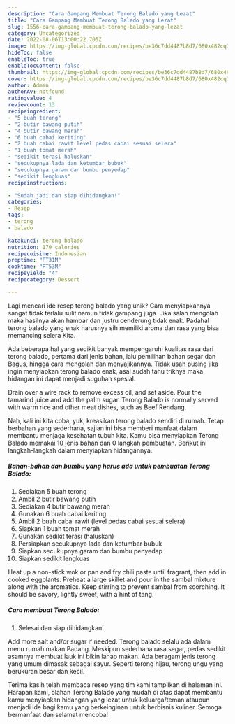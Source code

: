 ```yaml
---
description: "Cara Gampang Membuat Terong Balado yang Lezat"
title: "Cara Gampang Membuat Terong Balado yang Lezat"
slug: 1556-cara-gampang-membuat-terong-balado-yang-lezat
category: Uncategorized
date: 2022-08-06T13:00:22.705Z
image: https://img-global.cpcdn.com/recipes/be36c7dd4487b8d7/680x482cq70/terong-balado-foto-resep-utama.jpg
hideToc: false
enableToc: true
enableTocContent: false
thumbnail: https://img-global.cpcdn.com/recipes/be36c7dd4487b8d7/680x482cq70/terong-balado-foto-resep-utama.jpg
cover: https://img-global.cpcdn.com/recipes/be36c7dd4487b8d7/680x482cq70/terong-balado-foto-resep-utama.jpg
author: Admin
authorAv: notfound
ratingvalue: 4
reviewcount: 13
recipeingredient:
- "5 buah terong"
- "2 butir bawang putih"
- "4 butir bawang merah"
- "6 buah cabai keriting"
- "2 buah cabai rawit level pedas cabai sesuai selera"
- "1 buah tomat merah"
- "sedikit terasi haluskan"
- "secukupnya lada dan ketumbar bubuk"
- "secukupnya garam dan bumbu penyedap"
- "sedikit lengkuas"
recipeinstructions:

- "Sudah jadi dan siap dihidangkan!"
categories:
- Resep
tags:
- terong
- balado

katakunci: terong balado 
nutrition: 179 calories
recipecuisine: Indonesian
preptime: "PT31M"
cooktime: "PT53M"
recipeyield: "4"
recipecategory: Dessert

---
```





Lagi mencari ide resep terong balado yang unik? Cara menyiapkannya sangat tidak terlalu sulit namun tidak gampang juga. Jika salah mengolah maka hasilnya akan hambar dan justru cenderung tidak enak. Padahal terong balado yang enak harusnya sih memiliki aroma dan rasa yang bisa memancing selera Kita.





Ada beberapa hal yang sedikit banyak mempengaruhi kualitas rasa dari terong balado, pertama dari jenis bahan, lalu pemilihan bahan segar dan Bagus, hingga cara mengolah dan menyajikannya. Tidak usah pusing jika ingin menyiapkan terong balado enak,      asal sudah tahu triknya maka hidangan ini dapat menjadi suguhan spesial.














Drain over a wire rack to remove excess oil, and set aside. Pour the tamarind juice and add the palm sugar. Terong Balado is normally served with warm rice and other meat dishes, such as Beef Rendang.






Nah, kali ini kita coba, yuk, kreasikan terong balado sendiri di rumah. Tetap berbahan yang sederhana, sajian ini bisa memberi manfaat dalam membantu menjaga kesehatan tubuh kita. Kamu bisa menyiapkan Terong Balado memakai 10 jenis bahan dan 0 langkah pembuatan. Berikut ini langkah-langkah dalam menyiapkan hidangannya.

<!--inarticleads1-->

##### Bahan-bahan dan bumbu yang harus ada untuk pembuatan Terong Balado:

1. Sediakan 5 buah terong
1. Ambil 2 butir bawang putih
1. Sediakan 4 butir bawang merah
1. Gunakan 6 buah cabai keriting
1. Ambil 2 buah cabai rawit (level pedas cabai sesuai selera)
1. Siapkan 1 buah tomat merah
1. Gunakan sedikit terasi (haluskan)
1. Persiapkan secukupnya lada dan ketumbar bubuk
1. Siapkan secukupnya garam dan bumbu penyedap
1. Siapkan sedikit lengkuas


Heat up a non-stick wok or pan and fry chili paste until fragrant, then add in cooked eggplants. Preheat a large skillet and pour in the sambal mixture along with the aromatics. Keep stirring to prevent sambal from scorching. It should be savory, lightly sweet, with a hint of tang. 

<!--inarticleads2-->

##### Cara membuat Terong Balado:


1. Selesai dan siap dihidangkan!

Add more salt and/or sugar if needed. Terong balado selalu ada dalam menu rumah makan Padang. Meskipun sederhana rasa segar, pedas sedikit asamnya membuat lauk ini bikin lahap makan. Ada beragam jenis terong yang umum dimasak sebagai sayur. Seperti terong hijau, terong ungu yang berukuran besar dan kecil. 

Terima kasih telah membaca resep yang tim kami tampilkan di halaman ini. Harapan kami, olahan Terong Balado yang mudah di atas dapat membantu kamu menyiapkan hidangan yang lezat untuk keluarga/teman ataupun menjadi ide bagi kamu yang berkeinginan untuk berbisnis kuliner. Semoga bermanfaat dan selamat mencoba!
